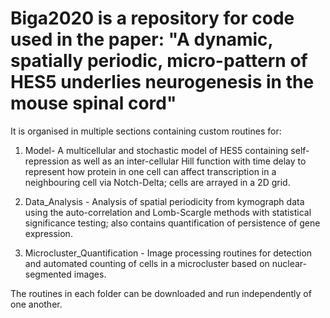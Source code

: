 # Biga2020 is a repository for code used in the paper: "A dynamic, spatially periodic, micro-pattern of HES5 underlies neurogenesis in the mouse spinal cord"

It is organised in multiple sections containing custom routines for:

1) Model- A multicellular and stochastic model of HES5 containing self-repression as well as an inter-cellular Hill function with time delay to represent how protein in one cell can affect transcription in a neighbouring cell via Notch-Delta; cells are arrayed in a 2D grid.

2) Data_Analysis - Analysis of spatial periodicity from kymograph data using the auto-correlation and Lomb-Scargle methods with statistical significance testing; also contains quantification of persistence of gene expression.

3) Microcluster_Quantification - Image processing routines for detection and automated counting of cells in a microcluster based on nuclear-segmented images.

The routines in each folder can be downloaded and run independently of one another.
